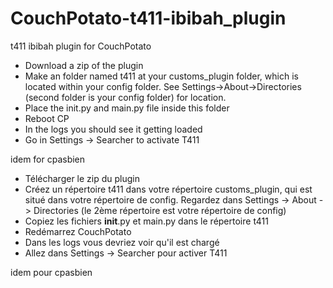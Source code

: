 ﻿# CouchPotato-t411-ibibah_plugin
t411 ibibah plugin for CouchPotato


* Download a zip of the plugin
* Make an folder named t411 at your customs_plugin folder, which is located within your config folder. See Settings->About->Directories (second folder is your config folder) for location.
* Place the init.py and main.py file inside this folder
* Reboot CP
* In the logs you should see it getting loaded
* Go in Settings -> Searcher to activate T411

idem for cpasbien

* Télécharger le zip du plugin
* Créez un répertoire t411 dans votre répertoire customs_plugin, qui est situé dans votre répertoire de config. Regardez dans Settings -> About -> Directories (le 2ème répertoire est votre répertoire de config)
* Copiez les fichiers __init__.py et main.py dans le répertoire t411
* Redémarrez CouchPotato
* Dans les logs vous devriez voir qu'il est chargé
* Allez dans Settings -> Searcher pour activer T411

idem pour cpasbien